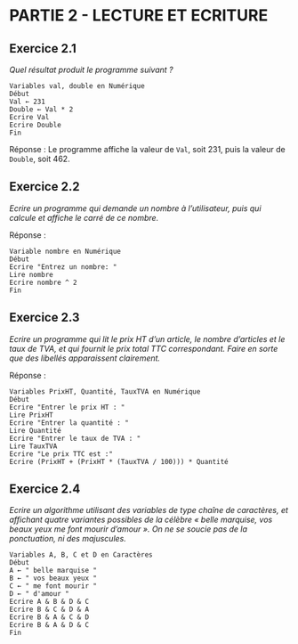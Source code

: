 # PARTIE 2 - LECTURE ET ECRITURE

## Exercice 2.1

*Quel résultat produit le programme suivant ?*

```
Variables val, double en Numérique
Début
Val ← 231
Double ← Val * 2
Ecrire Val
Ecrire Double
Fin
```

Réponse : Le programme affiche la valeur de `Val`, soit 231, puis la valeur de `Double`, soit 462.

## Exercice 2.2

*Ecrire un programme qui demande un nombre à l’utilisateur, puis qui calcule et affiche le carré de ce nombre.*

Réponse :

```
Variable nombre en Numérique
Début
Ecrire "Entrez un nombre: "
Lire nombre
Ecrire nombre ^ 2
Fin
```

## Exercice 2.3

*Ecrire un programme qui lit le prix HT d’un article, le nombre d’articles et le taux de TVA, et qui fournit le prix total TTC correspondant. Faire en sorte que des libellés apparaissent clairement.*

Réponse :

```
Variables PrixHT, Quantité, TauxTVA en Numérique
Début
Ecrire "Entrer le prix HT : "
Lire PrixHT
Ecrire "Entrer la quantité : "
Lire Quantité
Ecrire "Entrer le taux de TVA : "
Lire TauxTVA
Ecrire "Le prix TTC est :"
Ecrire (PrixHT + (PrixHT * (TauxTVA / 100))) * Quantité
```

## Exercice 2.4

*Ecrire un algorithme utilisant des variables de type chaîne de caractères, et affichant quatre variantes possibles de la célèbre « belle marquise, vos beaux yeux me font mourir d’amour ». On ne se soucie pas de la ponctuation, ni des majuscules.*

```
Variables A, B, C et D en Caractères
Début
A ← " belle marquise "
B ← " vos beaux yeux "
C ← " me font mourir "
D ← " d'amour "
Ecrire A & B & D & C
Ecrire B & C & D & A
Ecrire B & A & C & D
Ecrire B & A & D & C
Fin
```

